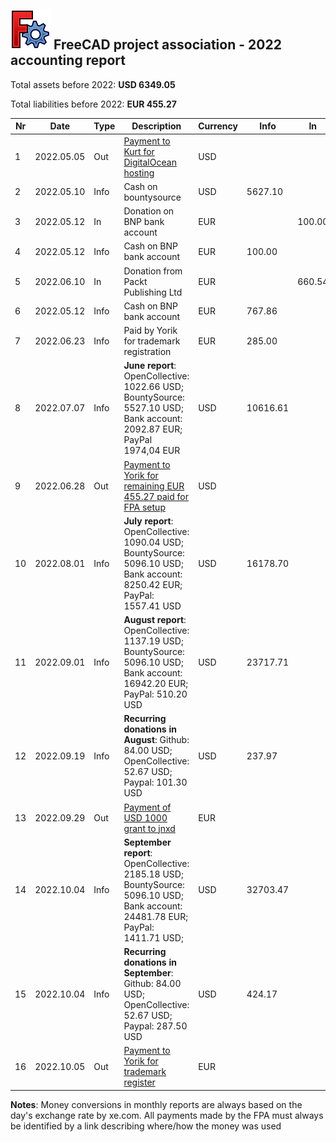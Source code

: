 ## <img src="../images/freecad.svg" style="zoom:50%;" /> FreeCAD project association - 2022 accounting report

Total assets before 2022: **USD 6349.05**

Total liabilities before 2022: **EUR 455.27**

| Nr  | Date       | Type | Description                                                                                                                    | Currency | Info     | In     | Out     |
| --- | ---------- | ---- | ------------------------------------------------------------------------------------------------------------------------------ | -------- | -------- | ------ | ------- |
| 1   | 2022.05.05 | Out  | [Payment to Kurt for DigitalOcean hosting](https://github.com/FreeCAD/FPA/issues/2)                                            | USD      |          |        | 891.45  |
| 2   | 2022.05.10 | Info | Cash on bountysource                                                                                                           | USD      | 5627.10  |        |         |
| 3   | 2022.05.12 | In   | Donation on BNP bank account                                                                                                   | EUR      |          | 100.00 |         |
| 4   | 2022.05.12 | Info | Cash on BNP bank account                                                                                                       | EUR      | 100.00   |        |         |
| 5   | 2022.06.10 | In   | Donation from Packt Publishing Ltd                                                                                             | EUR      |          | 660.54 |         |
| 6   | 2022.05.12 | Info | Cash on BNP bank account                                                                                                       | EUR      | 767.86   |        |         |
| 7   | 2022.06.23 | Info | Paid by Yorik for trademark registration                                                                                       | EUR      | 285.00   |        |         |
| 8   | 2022.07.07 | Info | **June report**: OpenCollective: 1022.66 USD; BountySource: 5527.10 USD; Bank account: 2092.87 EUR; PayPal 1974,04 EUR         | USD      | 10616.61 |        |         |
| 9   | 2022.06.28 | Out  | [Payment to Yorik for remaining EUR 455.27 paid for FPA setup](https://github.com/FreeCAD/FPA/issues/14)                       | USD      |          |        | 530.91  |
| 10  | 2022.08.01 | Info | **July report**: OpenCollective: 1090.04 USD; BountySource: 5096.10 USD; Bank account: 8250.42 EUR; PayPal: 1557.41 USD        | USD      | 16178.70 |        |         |
| 11  | 2022.09.01 | Info | **August report**: OpenCollective: 1137.19 USD; BountySource: 5096.10 USD; Bank account: 16942.20 EUR; PayPal: 510.20 USD      | USD      | 23717.71 |        |         |
| 12  | 2022.09.19 | Info | **Recurring donations in August**: Github: 84.00 USD; OpenCollective: 52.67 USD; Paypal: 101.30 USD                            | USD      | 237.97   |        |         |
| 13  | 2022.09.29 | Out  | [Payment of USD 1000 grant to jnxd](https://github.com/FreeCAD/FPA/issues/19)                                                  | EUR      |          |        | 1042.68 |
| 14  | 2022.10.04 | Info | **September report**: OpenCollective: 2185.18 USD; BountySource: 5096.10 USD; Bank account: 24481.78 EUR; PayPal: 1411.71 USD; | USD      | 32703.47 |        |         |
| 15  | 2022.10.04 | Info | **Recurring donations in September**: Github: 84.00 USD; OpenCollective: 52.67 USD; Paypal: 287.50 USD                         | USD      | 424.17   |        |         |
| 16  | 2022.10.05 | Out  | [Payment to Yorik for trademark register](https://github.com/FreeCAD/FPA/issues/20)                                            | EUR      |          |        | 244.00  |

**Notes**: Money conversions in monthly reports are always based on the day's exchange rate by xe.com. All payments made by the FPA must always be identified by a link describing where/how the money was used
